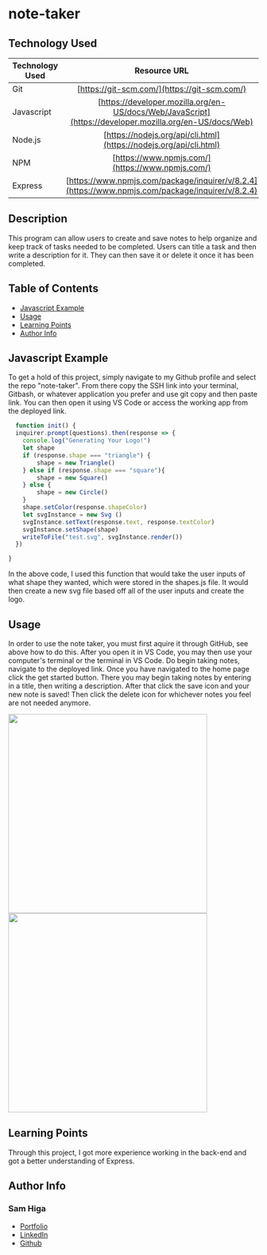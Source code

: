 # note-taker

## Technology Used 

| Technology Used         | Resource URL           | 
| ------------- |:-------------:| 
| Git | [https://git-scm.com/](https://git-scm.com/)     | 
| Javascript | [https://developer.mozilla.org/en-US/docs/Web/JavaScript](https://developer.mozilla.org/en-US/docs/Web)   |
| Node.js | [https://nodejs.org/api/cli.html](https://nodejs.org/api/cli.html)   |
| NPM | [https://www.npmjs.com/](https://www.npmjs.com/)   |
| Express | [https://www.npmjs.com/package/inquirer/v/8.2.4](https://www.npmjs.com/package/inquirer/v/8.2.4)   |




## Description 


This program can allow users to create and save notes to help organize and keep track of tasks needed to be completed. Users can title a task and then write a description for it. They can then save it or delete it once it has been completed.




## Table of Contents 

* [Javascript Example](#javascript-example)
* [Usage](#usage)
* [Learning Points](#learning-points)
* [Author Info](#author-info)



## Javascript Example

To get a hold of this project, simply navigate to my Github profile and select the repo "note-taker". From there copy the SSH link into your terminal, Gitbash, or whatever application you prefer and use git copy and then paste link. You can then open it using VS Code or access the working app from the deployed link.


```javascript
  function init() {
  inquirer.prompt(questions).then(response => {
    console.log("Generating Your Logo!")
    let shape 
    if (response.shape === "triangle") {
        shape = new Triangle()
    } else if (response.shape === "square"){
        shape = new Square()
    } else {
        shape = new Circle()
    }
    shape.setColor(response.shapeColor)
    let svgInstance = new Svg ()
    svgInstance.setText(response.text, response.textColor)
    svgInstance.setShape(shape)
    writeToFile("test.svg", svgInstance.render())
  })

}
```

In the above code, I used this function that would take the user inputs of what shape they wanted, which were stored in the shapes.js file. It would then create a new svg file based off all of the user inputs and create the logo.


## Usage 

In order to use the note taker, you must first aquire it through GitHub, see above how to do this. After you open it in VS Code, you may then use your computer's terminal or the terminal in VS Code. Do begin taking notes, navigate to the deployed link. Once you have navigated to the home page click the get started button. There you may begin taking notes by entering in a title, then writing a description. After that click the save icon and your new note is saved! Then click the delete icon for whichever notes you feel are not needed anymore.


<img src="./assets/terminal.jpg" width=400></br>
<img src="./assets/logo.jpg" width=400>


## Learning Points 


Through this project, I got more experience working in the back-end and got a better understanding of Express.


## Author Info


### Sam Higa 


* [Portfolio](https://samhiga.github.io/my-portfolio/)
* [LinkedIn](https://www.linkedin.com/in/sam-higa-b887b9209/)
* [Github](https://github.com/samhiga)
